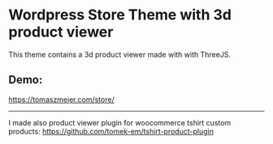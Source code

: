# Wordpress Store Theme with 3d product viewer

This theme contains a 3d product viewer made with with ThreeJS.

## Demo:
https://tomaszmejer.com/store/

---

I made also product viewer plugin for woocommerce tshirt custom products: https://github.com/tomek-em/tshirt-product-plugin

